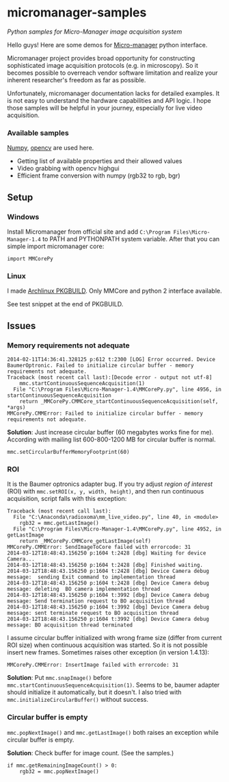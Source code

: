 micromanager-samples
====================

*Python samples for Micro-Manager image acquisition system*

Hello guys! Here are some demos for [Micro-manager](http://www.micro-manager.org) python interface.

Micromanager project provides broad opportunity for constructing sophisticated image acquisition protocols (e.g. in microscopy). So it becomes possible to overreach vendor software limitation and realize your inherent researcher's freedom as far as possible.

Unfortunately, micromanager documentation lacks for detailed examples. It is not easy to understand the hardware capabilities and API logic. I hope those samples will be helpful in your journey, especially for live video acquisition.


### Available samples

[Numpy](http://www.scipy.org/index.html), [opencv](http://opencv.org) are used here.

* Getting list of available properties and their allowed values
* Video grabbing with opencv highgui
* Efficient frame conversion with numpy (rgb32 to rgb, bgr)


## Setup

### Windows 

Install Micromanager from official site and add `C:\Program Files\Micro-Manager-1.4` to PATH and PYTHONPATH system variable. After that you can simple import micromanager core:

    import MMCorePy

### Linux

I made [Archlinux PKGBUILD](https://aur.archlinux.org/packages/micromanager-git/). Only MMCore and python 2 interface available.

See test snippet at the end of PKGBUILD.


## Issues

### Memory requirements not adequate

    2014-02-11T14:36:41.328125 p:612 t:2300 [LOG] Error occurred. Device BaumerOptronic. Failed to initialize circular buffer - memory requirements not adequate.
    Traceback (most recent call last):[Decode error - output not utf-8]
        mmc.startContinuousSequenceAcquisition(1)
      File "C:\Program Files\Micro-Manager-1.4\MMCorePy.py", line 4956, in startContinuousSequenceAcquisition
        return _MMCorePy.CMMCore_startContinuousSequenceAcquisition(self, *args)
    MMCorePy.CMMError: Failed to initialize circular buffer - memory requirements not adequate.

**Solution**: Just increase circular buffer (60 megabytes works fine for me). According with mailing list 600-800-1200 MB for circular buffer is normal.

    mmc.setCircularBufferMemoryFootprint(60)


### ROI

It is the Baumer optronics adapter bug. If you try adjust *region of interest* (ROI) with `mmc.setROI(x, y, width, height)`, and then run continuous acquisition, script falls with this exception:

    Traceback (most recent call last):
      File "C:\Anaconda\radioxoma\mm_live_video.py", line 40, in <module>
        rgb32 = mmc.getLastImage()
      File "C:\Program Files\Micro-Manager-1.4\MMCorePy.py", line 4952, in getLastImage
        return _MMCorePy.CMMCore_getLastImage(self)
    MMCorePy.CMMError: SendImageToCore failed with errorcode: 31
    2014-03-12T18:48:43.156250 p:1604 t:2428 [dbg] Waiting for device Camera...
    2014-03-12T18:48:43.156250 p:1604 t:2428 [dbg] Finished waiting.
    2014-03-12T18:48:43.156250 p:1604 t:2428 [dbg] Device Camera debug message:  sending Exit command to implementation thread
    2014-03-12T18:48:43.156250 p:1604 t:2428 [dbg] Device Camera debug message: deleting  BO camera implementation thread
    2014-03-12T18:48:43.156250 p:1604 t:3992 [dbg] Device Camera debug message: Send termination request to BO acquisition thread
    2014-03-12T18:48:43.156250 p:1604 t:3992 [dbg] Device Camera debug message: sent terminate request to BO acquisition thread
    2014-03-12T18:48:43.156250 p:1604 t:3992 [dbg] Device Camera debug message: BO acquisition thread terminated

I assume circular buffer initialized with wrong frame size (differ from current ROI size) when continuous acquisition was started. So it is not possible insert new frames. Sometimes raises other exception (in version 1.4.13):

    MMCorePy.CMMError: InsertImage failed with errorcode: 31

**Solution**: Put `mmc.snapImage()` before `mmc.startContinuousSequenceAcquisition(1)`.
Seems to be, baumer adapter should initialize it automatically, but it doesn't. I also tried with `mmc.initializeCircularBuffer()` without success.


### Circular buffer is empty

`mmc.popNextImage()` and `mmc.getLastImage()` both raises an exception while circular buffer is empty.

**Solution**: Check buffer for image count. (See the samples.)

    if mmc.getRemainingImageCount() > 0:
        rgb32 = mmc.popNextImage()
